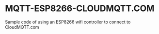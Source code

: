 # MQTT-ESP8266-CLOUDMQTT.COM
Sample code of using an ESP8266 wifi controller to connect to CloudMQTT.com
